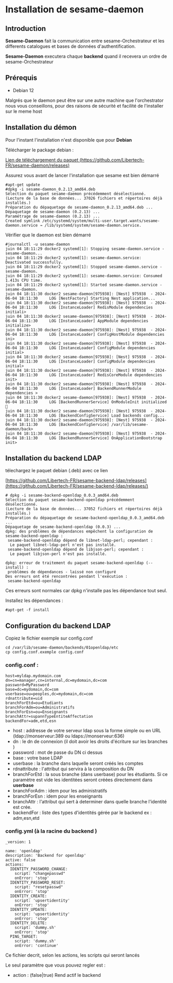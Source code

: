 # Installation de sesame-daemon

## Introduction 

**Sesame-Daemon** fait la communication entre sesame-Orchestrateur et les differents catalogues et bases de données d'authentification. 

**Sesame-Daemon** executera chaque **backend** quand il recevera un ordre de sesame-Orchestrateur

## Prérequis 
* Debian 12 

Malgrés que le daemon peut être sur une autre machine que l'orchestrator nous vous conseillons, pour des raisons de sécurité et facilité de l'installer sur le meme host

## Installation du démon 

Pour l'instant l'installation n'est disponible que pour **Debian** 

Télécharger le package debian : 

[Lien de téléchargement du paquet (https://github.com/Libertech-FR/sesame-daemon/releases)](https://github.com/Libertech-FR/sesame-daemon/releases/)

Assurez vous avant de lancer l'installation que sesame est bien démarré

```
#apt-get update 
#dpkg -i sesame-daemon_0.2.13_amd64.deb 
Sélection du paquet sesame-daemon précédemment désélectionné.
(Lecture de la base de données... 37026 fichiers et répertoires déjà installés.)
Préparation du dépaquetage de sesame-daemon_0.2.13_amd64.deb ...
Dépaquetage de sesame-daemon (0.2.13) ...
Paramétrage de sesame-daemon (0.2.13) ...
Created symlink /etc/systemd/system/multi-user.target.wants/sesame-daemon.service → /lib/systemd/system/sesame-daemon.service.
```

Vérifier que le daemon est bien démarré

```
#journalctl -u sesame-daemon
juin 04 18:11:29 docker2 systemd[1]: Stopping sesame-daemon.service - sesame-daemon...
juin 04 18:11:29 docker2 systemd[1]: sesame-daemon.service: Deactivated successfully.
juin 04 18:11:29 docker2 systemd[1]: Stopped sesame-daemon.service - sesame-daemon.
juin 04 18:11:29 docker2 systemd[1]: sesame-daemon.service: Consumed 1.413s CPU time.
juin 04 18:11:29 docker2 systemd[1]: Started sesame-daemon.service - sesame-daemon.
juin 04 18:11:30 docker2 sesame-daemon[975938]: [Nest] 975938  - 2024-06-04 18:11:30     LOG [NestFactory] Starting Nest application...
juin 04 18:11:30 docker2 sesame-daemon[975938]: [Nest] 975938  - 2024-06-04 18:11:30     LOG [InstanceLoader] RedisModule dependencies initiali>
juin 04 18:11:30 docker2 sesame-daemon[975938]: [Nest] 975938  - 2024-06-04 18:11:30     LOG [InstanceLoader] AppModule dependencies initialize>
juin 04 18:11:30 docker2 sesame-daemon[975938]: [Nest] 975938  - 2024-06-04 18:11:30     LOG [InstanceLoader] ConfigHostModule dependencies ini>
juin 04 18:11:30 docker2 sesame-daemon[975938]: [Nest] 975938  - 2024-06-04 18:11:30     LOG [InstanceLoader] ConfigModule dependencies initial>
juin 04 18:11:30 docker2 sesame-daemon[975938]: [Nest] 975938  - 2024-06-04 18:11:30     LOG [InstanceLoader] ConfigModule dependencies initial>
juin 04 18:11:30 docker2 sesame-daemon[975938]: [Nest] 975938  - 2024-06-04 18:11:30     LOG [InstanceLoader] RedisCoreModule dependencies init>
juin 04 18:11:30 docker2 sesame-daemon[975938]: [Nest] 975938  - 2024-06-04 18:11:30     LOG [InstanceLoader] BackendRunnerModule dependencies >
juin 04 18:11:30 docker2 sesame-daemon[975938]: [Nest] 975938  - 2024-06-04 18:11:30     LOG [BackendRunnerService] OnModuleInit initialized 🔴
juin 04 18:11:30 docker2 sesame-daemon[975938]: [Nest] 975938  - 2024-06-04 18:11:30     LOG [BackendConfigService] Load backends config...
juin 04 18:11:30 docker2 sesame-daemon[975938]: [Nest] 975938  - 2024-06-04 18:11:30     LOG [BackendConfigService] /var/lib/sesame-daemon/back>
juin 04 18:11:30 docker2 sesame-daemon[975938]: [Nest] 975938  - 2024-06-04 18:11:30     LOG [BackendRunnerService] OnApplicationBootstrap init>
```

## Installation du backend LDAP 

télechargez le paquet debian (.deb) avec ce lien 

[https://github.com/Libertech-FR/sesame-backend-ldap/releases](https://github.com/Libertech-FR/sesame-backend-ldap/releases/)

```
# dpkg -i sesame-backend-openldap_0.0.3_amd64.deb 
Sélection du paquet sesame-backend-openldap précédemment désélectionné.
(Lecture de la base de données... 37052 fichiers et répertoires déjà installés.)
Préparation du dépaquetage de sesame-backend-openldap_0.0.3_amd64.deb ...
Dépaquetage de sesame-backend-openldap (0.0.3) ...
dpkg: des problèmes de dépendances empêchent la configuration de sesame-backend-openldap :
 sesame-backend-openldap dépend de libnet-ldap-perl; cependant :
  Le paquet libnet-ldap-perl n'est pas installé.
 sesame-backend-openldap dépend de libjson-perl; cependant :
  Le paquet libjson-perl n'est pas installé.

dpkg: erreur de traitement du paquet sesame-backend-openldap (--install) :
 problèmes de dépendances - laissé non configuré
Des erreurs ont été rencontrées pendant l'exécution :
 sesame-backend-openldap
```
Ces erreurs sont normales car dpkg n'installe pas les dépendance tout seul.

Installez les dépendances : 

```
#apt-get -f install
```

## Configuration du backend LDAP 

Copiez le fichier exemple sur config.conf

```
cd /var/lib/sesame-daemon/backends/01openldap/etc
cp config.conf.exemple config.conf
```

### config.conf : 

```
host=myldap.mydomain.com
dn=cn=manager,cn=internal,dc=mydomain,dc=com
password=MyPassword
base=dc=mydomain,dc=com
userbase=ou=peoples,dc=mydomain,dc=com
rdnattribute=uid
branchForEtd=ou=Etudiants
branchForAdm=ou=Administratifs
branchForEsn=ou=Enseignants
branchAttr=supannTypeEntiteAffectation
backendFor=adm,etd,esn
```

* host : addresse de votre serveur ldap sous la forme simple ou en URL (ldap://monserveur:389 ou ldaps://monserveur:636)
* dn : le dn de connexion (il doit avoir les droits d'écriture sur les branches )
* password : mot de passe du DN ci dessus 
* base : votre base LDAP 
* userbase : la branche dans laquelle seront créés les comptes 
* rdnattribute : l'attribut qui servira à la composition du DN
* branchForEtd : la sous branche (dans userbase) pour les étudiants. Si ce paramètre est vide les identitées seront créées directememt dans **userbase**
* branchForAdm : idem pour les administratifs
* branchForEsn : idem pour les enseignants
* branchAttr : l'attribut qui sert à determiner dans quelle branche l'identité est crée. 
* backendFor : liste des types d'identités gérée par le backend ex : adm,esn,etd

### config.yml (à la racine du backend )

```
_version: 1

name: 'openldap'
description: 'Backend for openldap'
active: false
actions:
  IDENTITY_PASSWORD_CHANGE:
    script: "changepasswd"
    onError: 'stop'
  IDENTITY_PASSWORD_RESET:
    script: "resetpasswd"
    onError: 'stop'
  IDENTITY_CREATE:
    script: 'upsertidentity'
    onError: 'stop'
  IDENTITY_UPDATE:
    script: 'upsertidentity'
    onError: 'stop'
  IDENTITY_DELETE:
    script: 'dummy.sh'
    onError: 'stop'
  PING_TARGET:
    script: 'dummy.sh'
    onError: 'continue'
```
Ce fichier decrit, selon les actions, les scripts qui seront lancés 

Le seul paramètre que vous pouvez regler est : 
* action : (false|true) Rend actif le backend 





